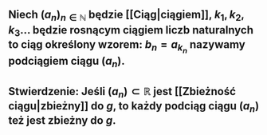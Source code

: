 ## Niech $(a_n)_{n\in\mathbb{N}}$ będzie [[Ciąg|ciągiem]], $k_1,k_2,k_3\dots$ będzie rosnącym ciągiem liczb naturalnych to ciąg określony wzorem: $b_n=a_{k_n}$ nazywamy **podciągiem ciągu $(a_n)$.**
## **Stwierdzenie**: Jeśli $(a_n)\subset\mathbb{R}$  jest [[Zbieżność ciągu|zbieżny]] do $g$, to każdy podciąg ciągu $(a_n)$ też jest zbieżny do $g$.